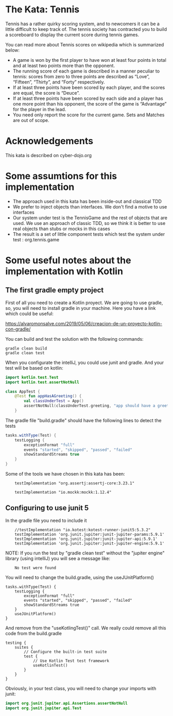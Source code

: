 # The Kata: Tennis
Tennis has a rather quirky scoring system, and to newcomers it can be a little difficult to keep track of. The tennis society has contracted you to build a scoreboard to display the current score during tennis games.

You can read more about Tennis scores on wikipedia which is summarized below:

- A game is won by the first player to have won at least four points in total and at least two points more than the opponent.
- The running score of each game is described in a manner peculiar to tennis: scores from zero to three points are described as “Love”, “Fifteen”, “Thirty”, and “Forty” respectively.
- If at least three points have been scored by each player, and the scores are equal, the score is “Deuce”.
- If at least three points have been scored by each side and a player has one more point than his opponent, the score of the game is “Advantage” for the player in the lead.
- You need only report the score for the current game. Sets and Matches are out of scope.

# Acknowledgements
This kata is described on cyber-dojo.org

# Some assumtions for this implementation

- The approach used in this kata has been inside-out and classical TDD
- We prefer to inject objects than interfaces. We don't find a motive to use interfaces
- Our system under test is the TennisGame and the rest of objects that are used. We use an approach of classic TDD,
  so we think it is better to use real objects than stubs or mocks in this cases
- The result is a set of little component tests which test the system under test : org.tennis.game

# Some useful notes about the implementation with Kotlin

## The first gradle empty project
First of all you need to create a Kotlin proyect. We are going to use gradle, so, you will
need to install gradle in your machine. Here you have a link which could be useful:

https://alvaromonsalve.com/2019/05/06/creacion-de-un-proyecto-kotlin-con-gradle/

You can build and test the solution with the following commands:
```
gradle clean build
gradle clean test
```
When you configurate the intelliJ, you could use junit and gradle. And your test will be based on kotlin:
``` kotlin
import kotlin.test.Test
import kotlin.test.assertNotNull

class AppTest {
    @Test fun appHasAGreeting() {
        val classUnderTest = App()
        assertNotNull(classUnderTest.greeting, "app should have a greeting")
    }
```
The gradle file "build.gradle" should have the following lines to detect the tests
``` groovy 
tasks.withType(Test) {
    testLogging {
        exceptionFormat "full"
        events "started", "skipped", "passed", "failed"
        showStandardStreams true
    }
}
```
Some of the tools we have chosen in this kata has been:

```
    testImplementation "org.assertj:assertj-core:3.23.1"

    testImplementation "io.mockk:mockk:1.12.4"

```
## Configuring to use junit 5
In the gradle file you need to include it
``` 
    //testImplementation "io.kotest:kotest-runner-junit5:5.3.2"
    testImplementation 'org.junit.jupiter:junit-jupiter-params:5.9.1'
    testImplementation 'org.junit.jupiter:junit-jupiter-api:5.9.1'
    testImplementation 'org.junit.jupiter:junit-jupiter-engine:5.9.1'
```

NOTE:
If you run the test by "gradle clean test" without the "jupiter engine" library (using intelliJ) you will see a message like:

```
    No test were found
```
You will need to change the build.gradle, using the useJUnitPlatform()
```
tasks.withType(Test) {
    testLogging {
        exceptionFormat "full"
        events "started", "skipped", "passed", "failed"
        showStandardStreams true
    }
    useJUnitPlatform()
}
```
And remove from the "useKotlingTest()" call. We really could remove all this
code from the build.gradle

```
testing {
    suites {
        // Configure the built-in test suite
        test {
            // Use Kotlin Test test framework
            useKotlinTest()
        }
    }
}
``` 

Obviously, in your test class, you will need to change your imports with junit:
``` java
import org.junit.jupiter.api.Assertions.assertNotNull
import org.junit.jupiter.api.Test
``` 


